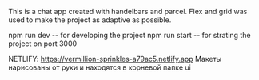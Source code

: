 This is a chat app created with handelbars and parcel.
Flex and grid was used to make the project as adaptive as possible.

npm run dev -- for developing the project
npm run start -- for strating the project on port 3000

NETLIFY:  https://vermillion-sprinkles-a79ac5.netlify.app
Макеты нарисованы от руки и находятся в корневой папке ui
